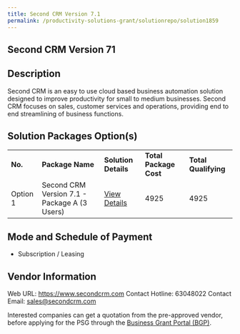 ```yaml
---
title: Second CRM Version 7.1
permalink: /productivity-solutions-grant/solutionrepo/solution1859
---
```


## Second CRM Version 71

## Description

Second CRM is an easy to use cloud based business automation solution designed to improve productivity for small to medium businesses. Second CRM focuses on sales, customer services and operations, providing end to end streamlining of business functions.

## Solution Packages Option(s)

<table>
<tr>
<td><b>No.</b></td>
<td><b>Package Name</b></td>
<td><b>Solution Details</b></td>
<td><b>Total Package Cost</b></td>
<td><b>Total Qualifying</b></td>
</tr>
<tr>
<td>Option 1</td>
<td>Second CRM Version 7.1 - Package A (3 Users)</td>
<td><a href='https://www.gobusiness.gov.sg/images/psg/Soft_Solvers_20200136_Desensitised_Annex_3_Part_1.pdf'>View Details</a></td>
<td>4925</td>
<td>4925</td>
</tr>
</table>

## Mode and Schedule of Payment

 - Subscription / Leasing

## Vendor Information

 Web URL: https://www.secondcrm.com 
Contact Hotline: 63048022 
Contact Email: sales@secondcrm.com 


Interested companies can get a quotation from the pre-approved vendor, before applying for the PSG through the <a href='https://www.businessgrants.gov.sg/'>Business Grant Portal (BGP)</a>.
<script src="/jquery/resize-tables.js"></script>
